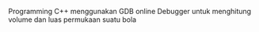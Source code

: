 Programming C++ menggunakan GDB online Debugger untuk menghitung volume dan luas permukaan suatu bola

